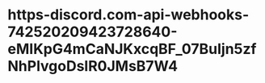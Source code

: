 # https-discord.com-api-webhooks-742520209423728640-eMIKpG4mCaNJKxcqBF_07BuIjn5zfNhPlvgoDslR0JMsB7W4